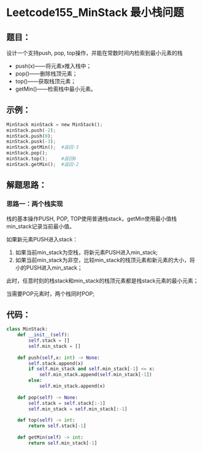 # Leetcode155_MinStack 最小栈问题 

## 题目：

设计一个支持push, pop, top操作，并能在常数时间内检索到最小元素的栈

- push(x)——将元素x推入栈中；
- pop()——删除栈顶元素；
- top()——获取栈顶元素；
- getMin()——检索栈中最小元素。

## 示例：

```python
MinStack minStack = new MinStack();
minStack.push(-2);
minStack.push(0);
minStack.pusk(-3);
minStack.getMin();	#返回-3
minStack.pop();
minStack.top();		#返回0
minStack.getMin();	#返回-2
```

## 解题思路：

### 思路一：两个栈实现

栈的基本操作PUSH, POP, TOP使用普通栈stack，getMin使用最小值栈min_stack记录当前最小值。

如果新元素PUSH进入stack：

1. 如果当前min_stack为空栈，将新元素PUSH进入min_stack;
2. 如果当前min_stack为非空，比较min_stack的栈顶元素和新元素的大小，将小的PUSH进入min_stack；

此时，任意时刻的栈stack和min_stack的栈顶元素都是栈stack元素的最小元素；

当需要POP元素时，两个栈同时POP;

## 代码：

```python
class MinStack:
    def __init__(self):
        self.stack = []
        self.min_stack = []
        
    def push(self,x: int) -> None:
        self.stack.append(x)
        if self.min_stack and self.min_stack[-1] <= x:
            self.min_stack.append(self.min_stack[-1])
        else:
            self.min_stack.append(x)
            
    def pop(self) -> None:
        self.stack = self.stack[:-1]
        self.min_stack = self.min_stack[:-1]
        
    def top(self) -> int:
        return self.stack[-1]
    
    def getMin(self) -> int:
        return self.min_stack[-1]
```

